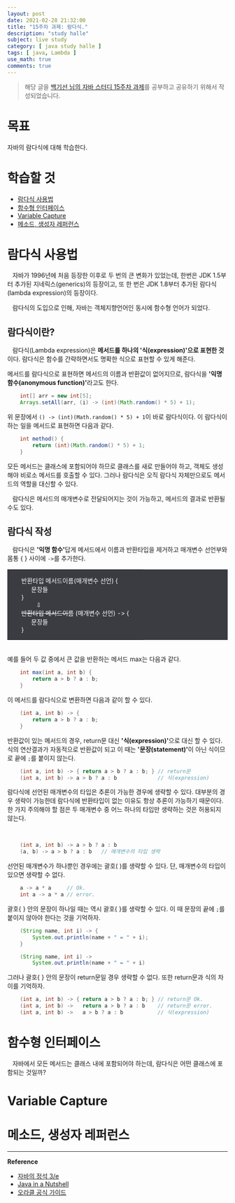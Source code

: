 ```yaml
---
layout: post
date: 2021-02-28 21:32:00
title: "15주차 과제: 람다식."
description: "study halle"
subject: live study
category: [ java study halle ]
tags: [ java, Lambda ]
use_math: true
comments: true
---
```


> 해당 글을 [백기선 님의 자바 스터디 15주차 과제](https://github.com/whiteship/live-study/issues/15)를 공부하고 공유하기 위해서 작성되었습니다.

# 목표

자바의 람다식에 대해 학습한다.

# 학습할 것

+ [람다식 사용법](#람다식-사용법)
+ [함수형 인터페이스](#함수형-인터페이스)
+ [Variable Capture](#variable-capture)
+ [메소드, 생성자 레퍼런스](#메소드-생성자-레퍼런스)

# 람다식 사용법

&nbsp;&nbsp;&nbsp;자바가 1996년에 처음 등장한 이후로 두 번의 큰 변화가 있었는데, 한번은 JDK 1.5부터 추가된 지네릭스(generics)의 등장이고, 또 한 번은 JDK 1.8부터 추가된 람다식(lambda expression)의 등장이다.

&nbsp;&nbsp;&nbsp;람다식의 도입으로 인해, 자바는 객체지향언어인 동시에 함수형 언어가 되었다.

## 람다식이란?

&nbsp;&nbsp;&nbsp;람다식(Lambda expression)은 <b>메서드를 하나의 '식(expression)'으로 표현한 것</b>이다. 람다식은 함수를 간략하면서도 명확한 식으로 표현할 수 있게 해준다.

메서드를 람다식으로 표현하면 메서드의 이름과 반환값이 없어지므로, 람다식을 <b>'익명 함수(anonymous function)'</b>라고도 한다.

```java
    int[] arr = new int[5];
    Arrays.setAll(arr, (i) -> (int)(Math.random() * 5) + 1);
```

위 문장에서 `() -> (int)(Math.random() * 5) + 1`이 바로 람다식이다. 이 람다식이 하는 일을 메서드로 표현하면 다음과 같다.

```java
    int method() {
        return (int)(Math.random() * 5) + 1;
    }
```

모든 메서드는 클래스에 포함되어야 하므로 클래스를 새로 만들어야 하고, 객체도 생성해야 비로소 메서드를 호출할 수 있다. 그러나 람다식은 오직 람다식 자체만으로도 메서드의 역할을 대신할 수 있다.

&nbsp;&nbsp;&nbsp;람다식은 메서드의 매개변수로 전달되어지는 것이 가능하고, 메서드의 결과로 반환될 수도 있다.

## 람다식 작성

&nbsp;&nbsp;&nbsp;람다식은 <b>'익명 함수'</b>답게 메서드에서 이름과 반환타입을 제거하고 매개변수 선언부와 몸통 { } 사이에 `->`를 추가한다.

<table style="width:100%; background-color:#3a3c42; border:0; margin-bottom:16px;">
  <tr style="border:0">
    <td style="border:0; padding:14px; padding-left:32px; padding-right:32px; font-size:14px; color:white">
      반환타입 메서드이름(매개변수 선언) {<br/>
      &nbsp;&nbsp;&nbsp;&nbsp;&nbsp;&nbsp;문장들<br/>
      }<br/>
      &nbsp;&nbsp;&nbsp;&nbsp;&nbsp;&nbsp;&nbsp;&nbsp;&nbsp;&#8681;<br/>
      <del>반환타입 메서드이름</del> (매개변수 선언) -> {<br/>
      &nbsp;&nbsp;&nbsp;&nbsp;&nbsp;&nbsp;문장들<br/>
      }<br/>
    </td>
  </tr>   
</table>

<br/>
예를 들어 두 값 중에서 큰 값을 반환하는 메서드 max는 다음과 같다.

```java
    int max(int a, int b) {
        return a > b ? a : b;
    }
```

이 메서드를 람다식으로 변환하면 다음과 같이 할 수 있다.

```java
    (int a, int b) -> {
        return a > b ? a : b;
    }
```

반환값이 있는 메서드의 경우, return문 대신 <b>'식(expression)'</b>으로 대신 할 수 있다. 식의 연산결과가 자동적으로 반환값이 되고 이 때는 <b>'문장(statement)'</b>이 아닌 식이므로 끝에 `;`를 붙이지 않는다.

```java
    (int a, int b) -> { return a > b ? a : b; } // return문
    (int a, int b) -> a > b ? a : b             // 식(expression)
```

람다식에 선언된 매개변수의 타입은 추론이 가능한 경우에 생략할 수 있다. 대부분의 경우 생략이 가능한데 람다식에 반환타입이 없는 이유도 항상 추론이 가능하기 때문이다. 한 가지 주의해야 할 점은 두 매개변수 중 어느 하나의 타입만 생략하는 것은 허용되지 않는다.

&nbsp;&nbsp;&nbsp;

```java
    (int a, int b) -> a > b ? a : b
    (a, b) -> a > b ? a : b   // 매개변수의 타입 생략
```

선언된 매개변수가 하나뿐인 경우에는 괄호( )를 생략할 수 있다. 단, 매개변수의 타입이 있으면 생략할 수 없다.

```java
    a -> a * a     // Ok.
    int a -> a * a // error.
```

괄호{ } 안의 문장이 하나일 때는 역시 괄호{ }를 생략할 수 있다. 이 때 문장의 끝에 `;`를 붙이지 않아야 한다는 것을 기억하자.

```java
    (String name, int i) -> {
        System.out.println(name + " = " + i);
    }

    (String name, int i) ->
        System.out.println(name + " = " + i)
```

그러나 괄호{ } 안의 문장이 return문일 경우 생략할 수 없다. 또한 return문과 식의 차이를 기억하자.

```java
    (int a, int b) -> { return a > b ? a : b; } // return문 Ok.
    (int a, int b) ->   return a > b ? a : b    // return문 error.
    (int a, int b) ->   a > b ? a : b           // 식(expression)
```

# 함수형 인터페이스

&nbsp;&nbsp;&nbsp;자바에서 모든 메서드는 클래스 내에 포함되어야 하는데, 람다식은 어떤 클래스에 포함되는 것일까?

# Variable Capture

# 메소드, 생성자 레퍼런스

---
**Reference**
+ [자바의 정석 3/e](http://www.kyobobook.co.kr/product/detailViewKor.laf?mallGb=KOR&ejkGb=KOR&barcode=9788994492032)
+ [Java in a Nutshell](https://www.amazon.com/Java-Nutshell-Desktop-Quick-Reference/dp/1492037257/ref=sr_1_1?dchild=1&keywords=Java+in+a+Nutshell&qid=1605393888&s=books&sr=1-1)
+ [오라클 공식 가이드](https://docs.oracle.com/javase/tutorial/java/TOC.html)

